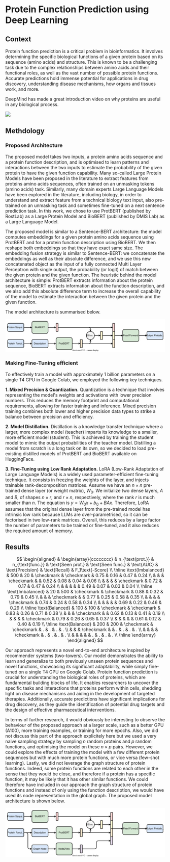 # Protein Function Prediction using Deep Learning

## Context
Protein function prediction is a critical problem in bioinformatics. It involves determining the specific biological functions of a given protein based on its sequence (amino acids) and structure. This is known to be a challenging task due to the complex relationships between amino acids and their functional roles, as well as the vast number of possible protein functions. Accurate predictions hold immense potential for applications in drug discovery, understanding disease mechanisms, how organs and tissues work, and more.

DeepMind has made a great introduction video on why proteins are useful in any biological process.

[![](http://img.youtube.com/vi/KpedmJdrTpY/mqdefault.jpg)](http://www.youtube.com/watch?feature=player_embedded&v=KpedmJdrTpY)

## Methdology

### Proposed Architecture
The proposed model takes two inputs, a protein amino acids sequence and a protein function description, and is optimised to learn patterns and interactions between the two inputs to estimate the probability of the given protein to have the given function capability. Many so-called Large Protein Models have been proposed in the literature to extract features from proteins amino acids sequences, often trained on an unmasking tokens (amino acids) task. Similarly, many domain experts Large Language Models have been explored in the literature, including biology, in order to understand and extract feature from a technical biology text input, also pre-trained on an unmasking task and sometimes fine-tuned on a next sentence prediction task. In this work, we chose to use ProtBERT (published by RostLab) as a Large Protein Model and BioBERT (published by DMIS Lab) as a Large Language Model. 

The proposed model is similar to a Sentence-BERT architecture: the model computes embeddings for a given protein amino acids sequence using ProtBERT and for a protein function description using BioBERT. We then reshape both embeddings so that they have exact same size. The embedding fusion strategy is similar to Sentence-BERT: we concatenate the embeddings as well as their absolute difference, and we use this new concatenated object as the input of a fully connected Multi Layer Perceptron with single output, the probability (or logit) of match between the given protein and the given function. The heuristic behind the model architecture is simple: ProtBERT extracts information about the protein sequence, BioBERT extracts information about the function description, and we also add this absolute difference term to increase the overall capability of the model to estimate the interaction between the given protein and the given function. 

The model architecture is summarised below.

<p align="center">
    <img src="https://github.com/vkhamesi/proteins/blob/main/img/architecture1.svg" alt>
</p>

### Making Fine-Tuning efficient
To effectively train a model with approximately 1 billion parameters on a single T4 GPU in Google Colab, we employed the following key techniques.

**1. Mixed Precision & Quantization.**
Quantization is a technique that involves representing the model's weights and activations with lower precision numbers. This reduces the memory footprint and computational requirements, allowing for faster training and inference. Mixed precision training combines both lower and higher precision data types to strike a balance between precision and efficiency. 

**2. Model Distillation.**
Distillation is a knowledge transfer technique where a larger, more complex model (teacher) imparts its knowledge to a smaller, more efficient model (student). This is achieved by training the student model to mimic the output probabilities of the teacher model. Distilling a model from scratch is a long task on its own, so we decided to load pre-existing distilled models of ProtBERT and BioBERT available on HuggingFace.

**3. Fine-Tuning using Low Rank Adaptation.**
LoRA (Low-Rank Adaptation of Large Language Models) is a widely used parameter-efficient fine-tuning technique. It consists in freezing the weights of the layer, and injects trainable rank-decomposition matrices. Assume we have an $n \times n$ pre-trained dense layer (or weight matrix), $W_0$. We initialize two dense layers, $A$ and $B$, of shapes $n \times r$, and $r \times n$, respectively, where the rank $r$ is much smaller than $n$. The equation is $y = W_0 x + b_0 + B A x$. Therefore, LoRA assumes that the original dense layer from the pre-trained model has intrinsic low rank because LLMs are over-parametrised, so it can be factorised in two low-rank matrices. Overall, this reduces by a large factor the number of parameters to be trained or fine-tuned, and it also reduces the required amount of memory.

## Results

$$
\begin{aligned}
& \begin{array}{cccccccc}
& n_{\text{prot.}} & n_{\text{func.}} & \text{Seen prot.} & \text{Seen func.} & \text{AUC} & \text{Precision} & \text{Recall} & F_1\text{-Score} \\
\hline
\text{Imbalanced} & 500 & 20 & \checkmark & \checkmark & 0.75 & 0.16 & 0.47 & 0.24 \\
 &  &  & \checkmark &  & 0.52 & 0.08 & 0.04 & 0.06 \\
 &  &  &  & \checkmark & 0.72 & 0.17 & 0.47 & 0.24 \\
 &  &  &  &  & 0.49 & 0.07 & 0.03 & 0.04 \\
\hline
\text{Imbalanced} & 20 & 500 & \checkmark & \checkmark & 0.88 & 0.32 & 0.79 & 0.45 \\
 &  &  & \checkmark &  & 0.77 & 0.25 & 0.58 & 0.35 \\
 &  &  &  & \checkmark & 0.74 & 0.24 & 0.58 & 0.34 \\
 &  &  &  &  & 0.69 & 0.22 & 0.46 & 0.29 \\
\hline
\text{Balanced} & 100 & 100 & \checkmark & \checkmark & 0.83 & 0.26 & 0.71 & 0.38 \\
 &  &  & \checkmark &  & 0.62 & 0.13 & 0.41 & 0.19 \\
 &  &  &  & \checkmark & 0.79 & 0.26 & 0.65 & 0.37 \\
 &  &  &  &  & 0.61 & 0.12 & 0.40 & 0.19 \\
\hline
\text{Balanced} & 200 & 200 & \checkmark & \checkmark & . & . & . & . \\
 &  &  & \checkmark &  & . & . & . & . \\
 &  &  &  & \checkmark & . & . & . & . \\
 &  &  &  &  & . & . & . & . \\
\hline
\end{array}
\end{aligned}
$$

Our approach represents a novel end-to-end architecture inspired by recommender systems (two-towers). Our model demonstrates the ability to learn and generalize to both previously unseen protein sequences and novel functions, showcasing its significant adaptability, while simply fine-tuned on a single T4 GPU on Google Colab. Protein function prediction is crucial for understanding the biological roles of proteins, which are fundamental building blocks of life. It enables researchers to uncover the specific tasks and interactions that proteins perform within cells, shedding light on disease mechanisms and aiding in the development of targeted therapies. Additionally, accurate predictions have significant implications for drug discovery, as they guide the identification of potential drug targets and the design of effective pharmaceutical interventions.

In terms of further research, it would obviously be interesting to observe the behaviour of the proposed approach at a larger scale, such as a better GPU (A100), more training examples, or training for more epochs. Also, we did not discuss this part of the approach explicitely here but we used a very naive sampling strategy by sampling $n$ random proteins and $p$ random functions, and optimising the model on these $n \times p$ pairs. However, we could explore the effects of training the model with a few different protein sequences but with much more protein functions, or vice versa (few-shot learning). Lastly, we did not leverage the graph structure of protein functions. Indeed, some protein functions are related to each other in the sense that they would be close, and therefore if a protein has a specific function, it may be likely that it has other similar functions. We could therefore have included in our approach the graph structure of protein functions and instead of only using the function description, we would have used its node representation in the global graph. The proposed model architecture is shown below.

<p align="center">
    <img src="https://github.com/vkhamesi/proteins/blob/main/img/architecture2.svg" alt>
</p>
